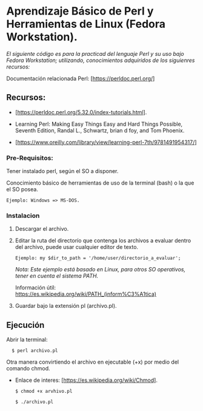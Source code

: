 # Aprendizaje Básico de Perl y Herramientas de Linux (Fedora Workstation).

_El siguiente código es para la practicad del lenguaje Perl y su uso bajo Fedora Workstation; utilizando, conocimientos adquiridos de los siguienres recursos:_

Documentación relacionada Perl: [https://perldoc.perl.org/]

## Recursos:

 * [https://perldoc.perl.org/5.32.0/index-tutorials.html].
  
 * Learning Perl: Making Easy Things Easy and Hard Things Possible, Seventh Edition, Randal L., Schwartz, brian d foy, and Tom Phoenix.
 * [https://www.oreilly.com/library/view/learning-perl-7th/9781491954317/]
  
### Pre-Requisitos:

  Tener instalado perl, según el SO a disponer.
  
  Conocimiento básico de herramientas de uso de la terminal (bash) o la que el SO posea.
  
  `Ejemplo: Windows => MS-DOS.`
  
### Instalacion

  1. Descargar el archivo.
  
  2. Editar la ruta del directorío que contenga los archivos a evaluar dentro del archivo, puede usar cualquier editor de texto.
  
        ```Ejemplo: my $dir_to_path = '/home/user/directorio_a_evaluar';```
        
        _Nota: Este ejemplo está basado en Linux, para otros SO operativos, tener en cuenta el sistema PATH._
        
        Información útil: https://es.wikipedia.org/wiki/PATH_(inform%C3%A1tica)
        
  3. Guardar bajo la extensión pl (archivo.pl).  
  
## Ejecución

  Abrir la terminal: 
  
      $ perl archivo.pl
      
  Otra manera convirtiendo el archivo en ejecutable (+x) por medio del comando chmod.
  
  * Enlace de interes: [https://es.wikipedia.org/wiki/Chmod].
  
      `$ chmod +x arvhivo.pl`
      
      `$ ./archivo.pl`
      

  
